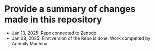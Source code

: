 # Provide a summary of changes made in this repository

- Jan 13, 2025: Repo connected to Zenodo
- Jan 08, 2025: First version of the Repo is done. Work compelted by Anemily Machina
